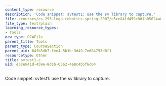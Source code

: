 ```yaml
---
content_type: resource
description: 'Code snippet: svtest1: use the sv library to capture.'
file: /courses/es-293-lego-robotics-spring-2007/e5ce841d459e8d1b05624a8c4b5f6c04_svtest1.c
file_type: text/plain
learning_resource_types:
- Tools
ocw_type: OCWFile
parent_title: Tools
parent_type: CourseSection
parent_uid: 64fb3db7-fee4-5b1b-3d49-7e084793d0f1
resourcetype: Other
title: svtest1.c
uid: e5ce841d-459e-8d1b-0562-4a8c4b5f6c04
---
```

Code snippet: svtest1: use the sv library to capture.